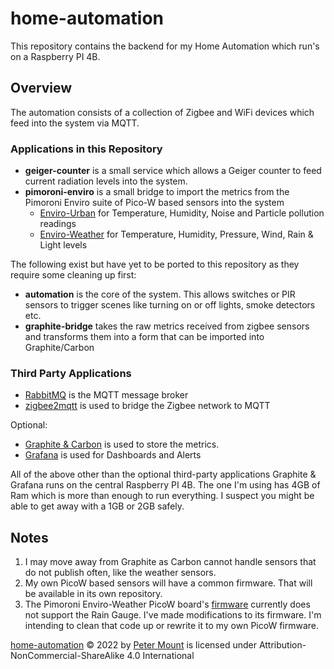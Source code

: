 # home-automation

This repository contains the backend for my Home Automation which run's on a Raspberry PI 4B.

## Overview

The automation consists of a collection of Zigbee and WiFi devices which feed into the system via MQTT.

### Applications in this Repository

* **geiger-counter** is a small service which allows a Geiger counter to feed current radiation levels into the system.
* **pimoroni-enviro** is a small bridge to import the metrics from the Pimoroni Enviro suite of Pico-W based sensors
  into
  the system
    * [Enviro-Urban](https://shop.pimoroni.com/products/enviro-urban?variant=40056508252243) for Temperature, Humidity, Noise and Particle pollution readings
    * [Enviro-Weather](https://shop.pimoroni.com/products/enviro-weather?variant=40056776917075) for Temperature, Humidity, Pressure, Wind, Rain & Light levels

The following exist but have yet to be ported to this repository as they require some cleaning up first:

* **automation** is the core of the system. This allows switches or PIR sensors to trigger scenes like turning on or off
  lights, smoke detectors etc.
* **graphite-bridge** takes the raw metrics received from zigbee sensors and transforms them into a form that can be
  imported into Graphite/Carbon

### Third Party Applications

* [RabbitMQ](https://www.rabbitmq.com/) is the MQTT message broker
* [zigbee2mqtt](https://www.zigbee2mqtt.io/) is used to bridge the Zigbee network to MQTT

Optional:

* [Graphite & Carbon](https://graphiteapp.org/) is used to store the metrics.
* [Grafana](https://grafana.com/) is used for Dashboards and Alerts

All of the above other than the optional third-party applications Graphite & Grafana runs on the central Raspberry PI 4B.
The one I'm using has 4GB of Ram which is more than enough to run everything.
I suspect you might be able to get away with a 1GB or 2GB safely.

## Notes

1. I may move away from Graphite as Carbon cannot handle sensors that do not publish often, like the weather sensors.
2. My own PicoW based sensors will have a common firmware. That will be available in its own repository.
3. The Pimoroni Enviro-Weather PicoW board's [firmware](https://github.com/pimoroni/enviro) currently does not support the Rain Gauge. I've made modifications
   to its firmware. I'm intending to clean that code up or rewrite it to my own PicoW firmware.

[home-automation](https://github.com/peter-mount/home-automation) © 2022 by [Peter Mount](https://github.com/peter-mount) is licensed under Attribution-NonCommercial-ShareAlike 4.0 International
